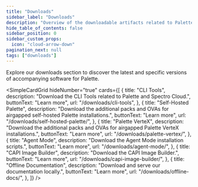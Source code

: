 ```yaml
---
title: "Downloads"
sidebar_label: "Downloads"
description: "Overview of the downloadable artifacts related to Palette and Spectro Cloud tools."
hide_table_of_contents: false
sidebar_position: 0
sidebar_custom_props:
  icon: "cloud-arrow-down"
pagination_next: null
tags: ["downloads"]
---
```


Explore our downloads section to discover the latest and specific versions of accompanying software for Palette.

<!-- vale off -->

<SimpleCardGrid
  hideNumber="true"
  cards={[
    {
      title: "CLI Tools",
      description: "Download the CLI Tools related to Palette and Spectro Cloud.",
      buttonText: "Learn more",
      url: "/downloads/cli-tools",
    },
    {
      title: "Self-Hosted Palette",
      description: "Download the additional packs and OVAs for airgapped self-hosted Palette installations.",
      buttonText: "Learn more",
      url: "/downloads/self-hosted-palette/",
    },
    {
      title: "Palette VerteX",
      description: "Download the additional packs and OVAs for airgapped Palette VerteX installations.",
      buttonText: "Learn more",
      url: "/downloads/palette-vertex/",
    },
    {
      title: "Agent Mode",
      description: "Download the Agent Mode installation scripts.",
      buttonText: "Learn more",
      url: "/downloads/agent-mode/",
    },
    {
      title: "CAPI Image Builder",
      description: "Download the CAPI Image Builder.",
      buttonText: "Learn more",
      url: "/downloads/capi-image-builder/",
    },
    {
      title: "Offline Documentation",
      description: "Download and serve our documentation locally.",
      buttonText: "Learn more",
      url: "/downloads/offline-docs/",
    },
  ]}
/>
